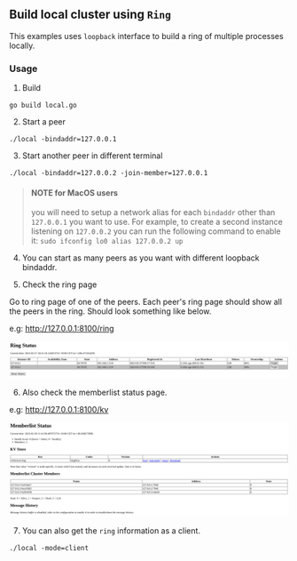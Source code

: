 ## Build local cluster using `Ring`

This examples uses `loopback` interface to build a ring of multiple processes locally.

### Usage

1. Build
```
go build local.go
```

2. Start a peer

```
./local -bindaddr=127.0.0.1
```

3. Start another peer in different terminal

```
./local -bindaddr=127.0.0.2 -join-member=127.0.0.1
```

> #### NOTE for MacOS users
> you will need to setup a network alias for each `bindaddr` other than `127.0.0.1` you want to use. For example, to create a second instance listening on `127.0.0.2` you can run the following command to enable it: `sudo ifconfig lo0 alias 127.0.0.2 up`

4. You can start as many peers as you want with different loopback bindaddr.

5. Check the ring page

Go to ring page of one of the peers. Each peer's ring page should show all the peers in the ring. Should look something like below.

e.g: http://127.0.0.1:8100/ring

![Ring Status Page](./images/local-ring.png)

6. Also check the memberlist status page.

e.g: http://127.0.0.1:8100/kv

![Memberlist Status Page](./images/local-memberlist.png)

7. You can also get the `ring` information as a client.

```
./local -mode=client
```

